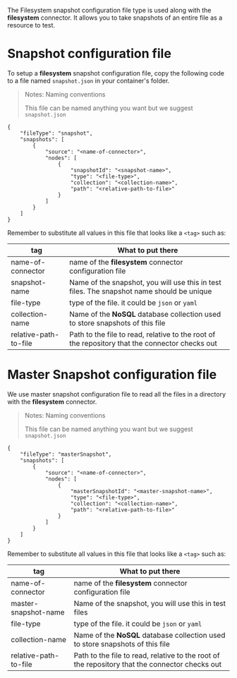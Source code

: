 The Filesystem snapshot configuration file type is used along with the **filesystem** connector. It allows you to take snapshots of an entire file as a resource to test.

# Snapshot configuration file

To setup a **filesystem** snapshot configuration file, copy the following code to a file named `snapshot.json` in your container's folder.

> <NoteTitle>Notes: Naming conventions</NoteTitle>
>
> This file can be named anything you want but we suggest `snapshot.json`

    {
        "fileType": "snapshot",
        "snapshots": [
            {
                "source": "<name-of-connector>",
                "nodes": [
                    {
                        "snapshotId": "<snapshot-name>",
                        "type": "<file-type>",
                        "collection": "<collection-name>",
                        "path": "<relative-path-to-file>"
                    }
                ]
            }
        ]
    }

Remember to substitute all values in this file that looks like a `<tag>` such as:

| tag | What to put there |
|-----|-------------------|
| name-of-connector | name of the **filesystem** connector configuration file |
| snapshot-name | Name of the snapshot, you will use this in test files. The snapshot name should be unique |
| file-type | type of the file. it could be `json` or `yaml` |
| collection-name | Name of the **NoSQL** database collection used to store snapshots of this file |
| relative-path-to-file | Path to the file to read, relative to the root of the repository that the connector checks out |

# Master Snapshot configuration file
We use master snapshot configuration file to read all the files in a directory with the **filesystem** connector. 
> <NoteTitle>Notes: Naming conventions</NoteTitle>
>
> This file can be named anything you want but we suggest `snapshot.json`

    {
        "fileType": "masterSnapshot",
        "snapshots": [
            {
                "source": "<name-of-connector>",
                "nodes": [
                    {
                        "masterSnapshotId": "<master-snapshot-name>",
                        "type": "<file-type>",
                        "collection": "<collection-name>",
                        "path": "<relative-path-to-file>"
                    }
                ]
            }
        ]
    }

Remember to substitute all values in this file that looks like a `<tag>` such as:

| tag | What to put there |
|-----|-------------------|
| name-of-connector | name of the **filesystem** connector configuration file |
| master-snapshot-name | Name of the snapshot, you will use this in test files |
| file-type | type of the file. it could be `json` or `yaml` |
| collection-name | Name of the **NoSQL** database collection used to store snapshots of this file |
| relative-path-to-file | Path to the file to read, relative to the root of the repository that the connector checks out |